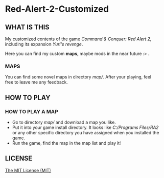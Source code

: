 # Red-Alert-2-Customized

## WHAT IS THIS

My customized contents of the game *Command & Conquer: Red Alert 2*, including its expansion *Yuri's revenge*.

Here you can find my custom **maps**, maybe mods in the near future :> .

### MAPS

You can find some novel maps in directory *map/*. After your playing, feel free to leave me any feedback.

## HOW TO PLAY

### HOW TO PLAY A MAP

* Go to directory *map/* and download a map you like.
* Put it into your game install directory. It looks like *C:/Programs Files/RA2* or any other specific directory you have assigned when you installed the game.
* Run the game, find the map in the map list and play it!

## LICENSE
[The MIT License (MIT)](https://opensource.org/licenses/MIT)
